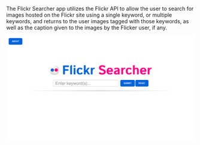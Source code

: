 The Flickr Searcher app utilizes the Flickr API to allow the user to search for images hosted on the Flickr site using a single keyword, or multiple keywords, and returns to the user images tagged with those keywords, as well as the caption given to the images by the Flicker user, if any.  

![alt text](img/flickrSearchScreenshot.png "screenshot of landing page")
